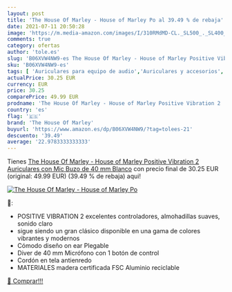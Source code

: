 ```yaml
---
layout: post
title: 'The House Of Marley - House of Marley Po al 39.49 % de rebaja'
date: 2021-07-11 20:50:28
image: 'https://m.media-amazon.com/images/I/310RMdMD-CL._SL500_._SL400_.jpg'
comments: true
category: ofertas
author: 'tole.es'
slug: 'B06XVW4NW9-es The House Of Marley - House of Marley Positive Vibration 2...'
sku: 'B06XVW4NW9-es'
tags: [ 'Auriculares para equipo de audio','Auriculares y accesorios','Electrónica','auriculares','the house of marley', ]
actualPrice: 30.25 EUR
currency: EUR
price: 30.25
comparePrice: 49.99 EUR
prodname: 'The House Of Marley - House of Marley Positive Vibration 2  Auriculares con Mic  Buzo de 40 mm  Blanco'
country: 'es'
flag: '🇪🇸'
brand: 'The House Of Marley'
buyurl: 'https://www.amazon.es/dp/B06XVW4NW9/?tag=tolees-21'
descuento: '39.49'
average: '22.9783333333333'
---
```


Tienes [The House Of Marley - House of Marley Positive Vibration 2  Auriculares con Mic  Buzo de 40 mm  Blanco](https://www.amazon.es/dp/B06XVW4NW9/?tag=tolees-21) con precio final de  30.25 EUR (original: 49.99 EUR) (39.49 %  de rebaja) aqui!

[![The House Of Marley - House of Marley Po](https://m.media-amazon.com/images/I/310RMdMD-CL._SL500_._SL400_.jpg)](https://www.amazon.es/dp/B06XVW4NW9/?tag=tolees-21)

🔎:

- POSITIVE VIBRATION 2 excelentes controladores, almohadillas suaves, sonido claro
- sigue siendo un gran clásico disponible en una gama de colores vibrantes y modernos
- Cómodo diseño on ear Plegable
- Diver de 40 mm Micrófono con 1 botón de control
- Cordón en tela antienredo
- MATERIALES madera certificada FSC Aluminio reciclable

[🛒 Comprar!!!](https://www.amazon.es/dp/B06XVW4NW9/?tag=tolees-21)
